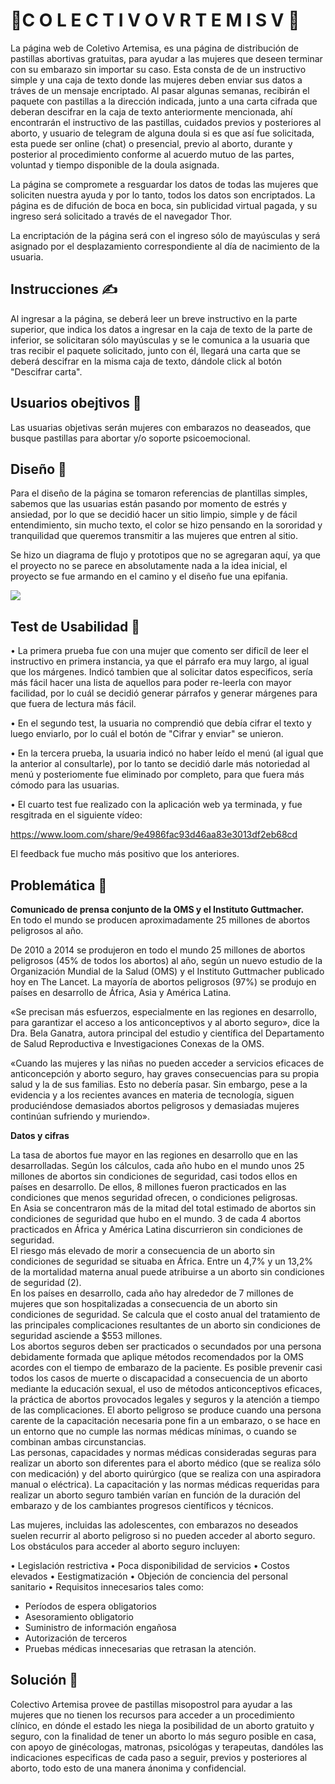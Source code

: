 # 🌿C O L E C T I V O   V R T E M I S V 🌿

La página web de Coletivo Artemisa, es una página de distribución de pastillas abortivas gratuitas, para ayudar a las mujeres que deseen terminar con su embarazo sin importar su caso. Esta consta de de un instructivo simple y una caja de texto donde las mujeres deben enviar sus datos a tráves de un mensaje encriptado. Al pasar algunas semanas, recibirán el paquete con pastillas a la dirección indicada, junto a una carta
cifrada que deberan descifrar en la caja de texto anteriormente mencionada, ahí encontrarán el instructivo de las pastillas, cuidados previos y posteriores al aborto, y usuario de telegram de alguna doula si es que así fue solicitada, esta puede ser online (chat) o presencial, previo 
al aborto, durante y posterior al procedimiento conforme al acuerdo mutuo de las partes, voluntad y tiempo disponible de la doula asignada.

La página se compromete a resguardar los datos de todas las mujeres que soliciten nuestra ayuda y por lo tanto, todos los datos son encriptados. La página es de difución de boca en boca, sin publicidad virtual pagada, y su ingreso será solicitado a través de el navegador Thor.

La encriptación de la página será con el ingreso sólo de mayúsculas y será asignado por el desplazamiento correspondiente al día de nacimiento
de la usuaria.


## Instrucciones ✍
Al ingresar a la página, se deberá leer un breve instructivo en la parte superior, que indica los datos a ingresar en la caja de texto de la parte de inferior, se solicitaran sólo mayúsculas y se le comunica a la usuaria que tras recibir el paquete solicitado, junto con él, llegará una carta que se deberá descifrar en la misma caja de texto, dándole click al botón "Descifrar carta".


## Usuarios obejtivos 👩
Las usuarias objetivas serán mujeres con embarazos no deaseados, que busque pastillas para abortar y/o soporte psicoemocional.


## Diseño 💟

Para el diseño de la página se tomaron referencias de plantillas simples, sabemos que las usuarias están pasando por momento de estrés y ansiedad, por lo que se decidió hacer un sitio limpio, simple y de fácil entendimiento, sin mucho texto, el color se hizo pensando en la sororidad y tranquilidad que queremos transmitir a las mujeres que entren al sitio.

Se hizo un diagrama de flujo y prototipos que no se agregaran aquí, ya que el proyecto no se parece en absolutamente nada a la idea inicial, el proyecto se fue armando en el camino y el diseño fue una epifania.

<img src=images/vrtemisvgif.gif>


## Test de Usabilidad 👥

• La primera prueba fue con una mujer que comento ser dificíl de leer el instructivo en primera instancia, ya que el párrafo era muy largo, al igual que los márgenes. Indicó tambien que al solicitar datos especificos, sería más fácil hacer una lista de aquellos para poder re-leerla con
mayor facilidad, por lo cuál se decidió generar párrafos y generar márgenes para que fuera de lectura más fácil.

• En el segundo test, la usuaria no comprendió que debía cifrar el texto y luego enviarlo, por lo cuál el botón de "Cifrar y enviar" se unieron.

• En la tercera prueba, la usuaria indicó no haber leído el menú (al igual que la anterior al consultarle), por lo tanto se decidió darle más
notoriedad al menú y posteriomente fue eliminado por completo, para que fuera más cómodo para las usuarias.

• El cuarto test fue realizado con la aplicación web ya terminada, y fue resgitrada en el siguiente vídeo:

https://www.loom.com/share/9e4986fac93d46aa83e3013df2eb68cd

El feedback fue mucho más positivo que los anteriores.


## Problemática 🥀

<b>Comunicado de prensa conjunto de la OMS y el Instituto Guttmacher.</b>
<br>
En todo el mundo se producen aproximadamente 25 millones de abortos peligrosos al año.

De 2010 a 2014 se produjeron en todo el mundo 25 millones de abortos peligrosos (45% de todos los abortos) al año, según un nuevo estudio de la Organización Mundial de la Salud (OMS) y el Instituto Guttmacher publicado hoy en The Lancet. La mayoría de abortos peligrosos (97%) se produjo en países en desarrollo de África, Asia y América Latina.

«Se precisan más esfuerzos, especialmente en las regiones en desarrollo, para garantizar el acceso a los anticonceptivos y al aborto seguro», dice la Dra. Bela Ganatra, autora principal del estudio y científica del Departamento de Salud Reproductiva e Investigaciones Conexas de la OMS.

«Cuando las mujeres y las niñas no pueden acceder a servicios eficaces de anticoncepción y aborto seguro, hay graves consecuencias para su propia salud y la de sus familias. Esto no debería pasar. Sin embargo, pese a la evidencia y a los recientes avances en materia de tecnología, siguen produciéndose demasiados abortos peligrosos y demasiadas mujeres continúan sufriendo y muriendo».

<strong>Datos y cifras</strong>

La tasa de abortos fue mayor en las regiones en desarrollo que en las desarrolladas.
Según los cálculos, cada año hubo en el mundo unos 25 millones de abortos sin condiciones de seguridad, casi todos ellos en países en desarrollo.
De ellos, 8 millones fueron practicados en las condiciones que menos seguridad ofrecen, o condiciones peligrosas.
<br>
En Asia se concentraron más de la mitad del total estimado de abortos sin condiciones de seguridad que hubo en el mundo.
3 de cada 4 abortos practicados en África y América Latina discurrieron sin condiciones de seguridad.
<br>
El riesgo más elevado de morir a consecuencia de un aborto sin condiciones de seguridad se situaba en África.
Entre un 4,7% y un 13,2% de la mortalidad materna anual puede atribuirse a un aborto sin condiciones de seguridad (2).
<br>
En los países en desarrollo, cada año hay alrededor de 7 millones de mujeres que son hospitalizadas a consecuencia de un aborto sin condiciones de seguridad.
Se calcula que el costo anual del tratamiento de las principales complicaciones resultantes de un aborto sin condiciones de seguridad asciende a $553 millones.
<br>
Los abortos seguros deben ser practicados o secundados por una persona debidamente formada que aplique métodos recomendados por la OMS acordes con el tiempo de embarazo de la paciente.
Es posible prevenir casi todos los casos de muerte o discapacidad a consecuencia de un aborto mediante la educación sexual, el uso de métodos anticonceptivos eficaces, la práctica de abortos provocados legales y seguros y la atención a tiempo de las complicaciones.
El aborto peligroso se produce cuando una persona carente de la capacitación necesaria pone fin a un embarazo, o se hace en un entorno que no cumple las normas médicas mínimas, o cuando se combinan ambas circunstancias.
<br>
Las personas, capacidades y normas médicas consideradas seguras para realizar un aborto son diferentes para el aborto médico (que se realiza sólo con medicación) y del aborto quirúrgico (que se realiza con una aspiradora manual o eléctrica). La capacitación y las normas médicas requeridas para realizar un aborto seguro también varían en función de la duración del embarazo y de los cambiantes progresos científicos y técnicos.

Las mujeres, incluidas las adolescentes, con embarazos no deseados suelen recurrir al aborto peligroso si no pueden acceder al aborto seguro. Los obstáculos para acceder al aborto seguro incluyen:

• Legislación restrictiva
• Poca disponibilidad de servicios
• Costos elevados
• Eestigmatización
• Objeción de conciencia del personal sanitario
• Requisitos innecesarios tales como:
- Períodos de espera obligatorios
- Asesoramiento obligatorio
- Suministro de información engañosa
- Autorización de terceros
- Pruebas médicas innecesarias que retrasan la atención.


## Solución 🌹

Colectivo Artemisa provee de pastillas misopostrol para ayudar a las mujeres que no tienen los recursos para acceder a un procedimiento
clínico, en dónde el estado les niega la posibilidad de un aborto gratuito y seguro, con la finalidad de tener un aborto lo más seguro posible en casa, 
con apoyo de ginécologas, matronas, psicológas y terapeutas, dandóles las indicaciones especificas de cada paso a seguir, previos y posteriores al aborto, todo esto de una manera ánonima y confidencial.